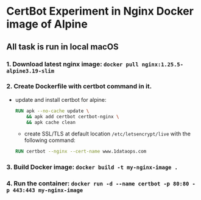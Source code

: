 CertBot Experiment in Nginx Docker image of Alpine
==================================================

## All task is run in local macOS

### 1. Download latest nginx image: `docker pull nginx:1.25.5-alpine3.19-slim`
### 2. Create Dockerfile with certbot command in it.
   - update and install certbot for alpine:
        ```Dockerfile
        RUN apk --no-cache update \
            && apk add certbot certbot-nginx \
            && apk cache clean
        ```
     - create SSL/TLS at default location `/etc/letsencrypt/live` with the following command:
      ```Dockerfile
      RUN certbot --nginx --cert-name www.1dataops.com
      ```
### 3. Build Docker image: `docker build -t my-nginx-image .`
### 4. Run the container: `docker run -d --name certbot -p 80:80 -p 443:443 my-nginx-image`
